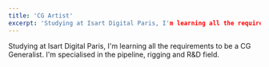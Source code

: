 ```yaml
---
title: 'CG Artist'
excerpt: 'Studying at Isart Digital Paris, I'm learning all the requirements to be a CG Generalist. I'm specialised in the pipeline, rigging and R&D field.'
---
```


Studying at Isart Digital Paris, I'm learning all the requirements to be a CG Generalist. I'm specialised in the pipeline, rigging and R&D field.
